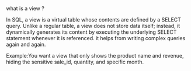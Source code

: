 what is a view ?

In SQL, a view is a virtual table whose contents are defined by a SELECT query. Unlike a regular table, a view does not store data itself; instead, it dynamically generates its content by executing the underlying SELECT statement whenever it is referenced.
it helps  from writing complex queries again and again.


Example:You want a view that only shows the product name and revenue, hiding the sensitive sale_id, quantity, and specific month.
